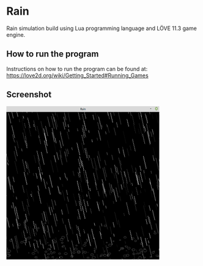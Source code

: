 # Rain
Rain simulation build using Lua programming language and LÖVE 11.3 game engine.

## How to run the program
Instructions on how to run the program can be found at: https://love2d.org/wiki/Getting_Started#Running_Games

## Screenshot
<img src="https://github.com/MatheusCod/Rain/blob/master/screenshot.png" width="400" height="400">

